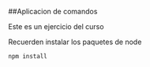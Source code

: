 ##Aplicacion de comandos


Este es un ejercicio del curso



Recuerden instalar los paquetes de node


```
npm install
```
